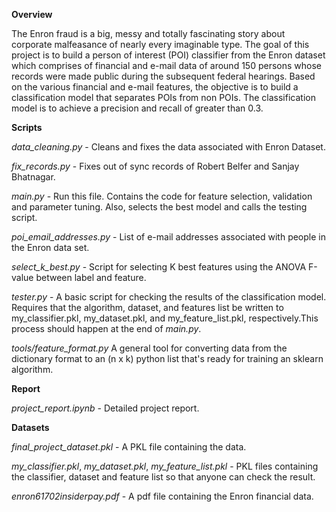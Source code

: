 
**Overview**

The Enron fraud is a big, messy and totally fascinating story about corporate malfeasance of nearly every imaginable type. 
The goal of this project is to build a person of interest (POI) classifier from the Enron dataset which comprises of financial 
and e-mail data of around 150 persons whose records were made public during the subsequent federal hearings.  Based on the various 
financial and e-mail features, the objective is to build a classification model that separates POIs from non POIs. The classification model is 
to achieve a precision and recall of greater than 0.3. 

**Scripts**

*data_cleaning.py* - Cleans and fixes the data associated with Enron Dataset. 

*fix_records.py* - Fixes out of sync records of Robert Belfer and Sanjay Bhatnagar. 

*main.py* - Run this file. Contains the code for feature selection, validation and parameter tuning. Also, selects the 
best model and calls the testing script. 

*poi_email_addresses.py* - List of e-mail addresses associated with people in the Enron data set. 

*select_k_best.py* - Script for selecting K best features using the ANOVA F-value between label and feature. 

*tester.py* - A basic script for checking the results of the classification model. Requires that the algorithm, dataset, and features list
 be written to my_classifier.pkl, my_dataset.pkl, and my_feature_list.pkl, respectively.This process should happen at the end of *main.py*. 
 
 *tools/feature_format.py* A general tool for converting data from the dictionary format to an (n x k) python list that's 
 ready for training an sklearn algorithm. 
 
 **Report**
 
 *project_report.ipynb* - Detailed project report. 
 
 **Datasets**
 
 *final_project_dataset.pkl* - A PKL file containing the data. 
 
 *my_classifier.pkl*, *my_dataset.pkl*, *my_feature_list.pkl* - PKL files containing the classifier, dataset and feature list
 so that anyone can check the result. 
 
 *enron61702insiderpay.pdf* - A pdf file containing the Enron financial data. 
 



